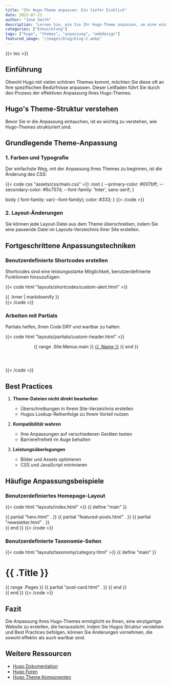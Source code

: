 ```yaml
---
title: "Ihr Hugo-Theme anpassen: Ein tiefer Einblick"
date: 2023-07-21
author: "Jane Smith"
description: "Lernen Sie, wie Sie Ihr Hugo-Theme anpassen, um eine einzigartige Website zu erstellen, die Ihrer Marke und Ihren Anforderungen entspricht."
categories: ["Entwicklung"]
tags: ["hugo", "themes", "anpassung", "webdesign"]
featured_image: "/images/blog/blog-2.webp"
---
```


{{< toc >}}

## Einführung

Obwohl Hugo mit vielen schönen Themes kommt, möchten Sie diese oft an Ihre spezifischen Bedürfnisse anpassen. Dieser Leitfaden führt Sie durch den Prozess der effektiven Anpassung Ihres Hugo-Themes.

## Hugo's Theme-Struktur verstehen

Bevor Sie in die Anpassung eintauchen, ist es wichtig zu verstehen, wie Hugo-Themes strukturiert sind.

## Grundlegende Theme-Anpassung

### 1. Farben und Typografie

Der einfachste Weg, mit der Anpassung Ihres Themes zu beginnen, ist die Änderung des CSS:

{{< code css "assets/css/main.css" >}}
:root {
    --primary-color: #007bff;
    --secondary-color: #6c757d;
    --font-family: 'Inter', sans-serif;
}

body {
    font-family: var(--font-family);
    color: #333;
}
{{< /code >}}

### 2. Layout-Änderungen

Sie können jede Layout-Datei aus dem Theme überschreiben, indem Sie eine passende Datei im Layouts-Verzeichnis Ihrer Site erstellen.

## Fortgeschrittene Anpassungstechniken

### Benutzerdefinierte Shortcodes erstellen

Shortcodes sind eine leistungsstarke Möglichkeit, benutzerdefinierte Funktionen hinzuzufügen:

{{< code html "layouts/shortcodes/custom-alert.html" >}}
<div class="alert alert-{{ .Get 0 }}">
    {{ .Inner | markdownify }}
</div>
{{< /code >}}

### Arbeiten mit Partials

Partials helfen, Ihren Code DRY und wartbar zu halten:

{{< code html "layouts/partials/custom-header.html" >}}
<header class="site-header">
    <nav>
        {{ range .Site.Menus.main }}
            <a href="{{ .URL }}">{{ .Name }}</a>
        {{ end }}
    </nav>
</header>
{{< /code >}}

## Best Practices

1. **Theme-Dateien nicht direkt bearbeiten**
   - Überschreibungen in Ihrem Site-Verzeichnis erstellen
   - Hugos Lookup-Reihenfolge zu Ihrem Vorteil nutzen

2. **Kompatibilität wahren**
   - Ihre Anpassungen auf verschiedenen Geräten testen
   - Barrierefreiheit im Auge behalten

3. **Leistungsüberlegungen**
   - Bilder und Assets optimieren
   - CSS und JavaScript minimieren

## Häufige Anpassungsbeispiele

### Benutzerdefiniertes Homepage-Layout

{{< code html "layouts/index.html" >}}
{{ define "main" }}
<div class="homepage">
    {{ partial "hero.html" . }}
    {{ partial "featured-posts.html" . }}
    {{ partial "newsletter.html" . }}
</div>
{{ end }}
{{< /code >}}

### Benutzerdefinierte Taxonomie-Seiten

{{< code html "layouts/taxonomy/category.html" >}}
{{ define "main" }}
<div class="category-page">
    <h1>{{ .Title }}</h1>
    <div class="posts-grid">
        {{ range .Pages }}
            {{ partial "post-card.html" . }}
        {{ end }}
    </div>
</div>
{{ end }}
{{< /code >}}

## Fazit

Die Anpassung Ihres Hugo-Themes ermöglicht es Ihnen, eine einzigartige Website zu erstellen, die heraussticht. Indem Sie Hugos Struktur verstehen und Best Practices befolgen, können Sie Änderungen vornehmen, die sowohl effektiv als auch wartbar sind.

## Weitere Ressourcen

- [Hugo Dokumentation](https://gohugo.io/documentation/)
- [Hugo Foren](https://discourse.gohugo.io/)
- [Hugo Theme Komponenten](https://themes.gohugo.io/tags/components/)
